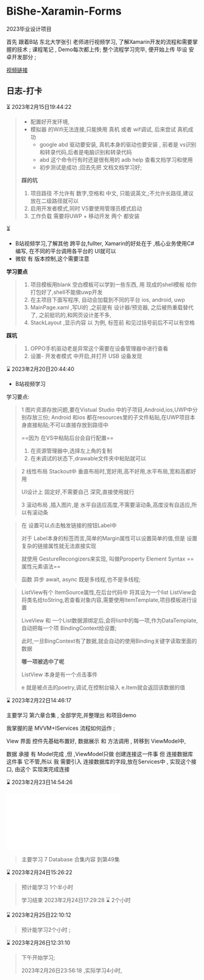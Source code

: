 # BiShe-Xaramin-Forms
2023毕业设计项目 

首先 跟着B站 东北大学张引 老师进行视频学习,
了解Xamarin开发的流程和需要掌握的技术 ;
课程笔记 , Demo每次都上传;
整个流程学习完毕, 便开始上传 毕设 安卓开发部分 ;



[视频链接](https://space.bilibili.com/15135791/channel/seriesdetail?sid=1174637)

## 日志-打卡

:hourglass_flowing_sand: 2023年2月15日19:44:22

> * 配置好开发环境,
> * 模拟器 的Wifi无法连接,只能换用 真机 或者 wif调试, 后来尝试  真机成功
>   * google abd 驱动要安装, 真机本身的驱动也要安装 , 前者是 vs识别和转录代码,后者是电脑识别和转录代码
>   * abd 这个命令行有时还是很有用的   adb help 查看文档学习和使用
>   * 初步测试是成功 ;回去先把 文档文档学习好;
>
> **踩的坑**
>
> 1. 项目路径 不允许有 数字,空格和 中文, 只能说英文,;不允许长路径,建议放在二级路径就可以
> 2. 启用开发者模式,同时 VS要使用管理员模式启动
> 3. 工作负载 需要将UWP + 移动开发 两个 都安装



:hourglass_flowing_sand:

* B站视频学习,了解其他 跨平台,fullter,  Xamarin的好处在于 ,核心业务使用C#编写, 在不同的平台调用各平台的 UI就可以
* 微软 有 版本控制,这个需要注意 

**学习要点**

> 1. 项目模板用blank 空白模板可以学到一些东西, 用 现成的shell模板 给你打包好了,shell不能做uwp开发
> 2. 在主项目下面写程序, 自动会加载到不同的平台 ios, android, uwp
> 3. MainPage.xaml ,写UI的 ,之前是有 设计器/预览器, 之后被热重载替代了, 之前挺坑的,和网页设计差不多,
> 4. StackLayout ,显示内容 以 <Label  />为例, 标签前 和见过括号前后不可以有空格

**踩坑**

> 1. OPPO手机驱动老是异常这个需要在设备管理器中进行查看
> 2. 设置- 开发者模式 中开启,并打开 USB 设备发现



:hourglass: 2023年2月20日20:44:40

* B站视频学习 

学习要点:

> 1 图片资源存放问题,要在Vistual Studio 中的子项目,Android,ios,UWP中分别存放三份;
> Android 和ios 都在resources里的子文件粘贴,在UWP项目本身直接粘贴;不可以直接存放到路径中
>
> ==因为 在VS中粘贴后台会自行配置== 
>
> 1. 在资源管理器中,选择左上角的复制
> 2. 在未调试的状态下,drawable文件夹中粘贴就可以

> 2 线性布局 Stackout中 垂直布局时,宽好用,高不好用,水平布局,宽和高都好用
>
> UI设计上 固定好,不需要自己 深究,直接使用就行
>
> 3 滚动布局 ,插入图片,是 水平自适应高度,不需要滚动条,高度没有自适应,所以有滚动条

> 在 设置可以点击触发链接的按钮Label中
>
> 对于 Label本身的标签而言,简单的Margin属性可以设置简单的值,但是 设置复杂的链接属性就无法直接实现
>
> 就使用 GestureRecongizers来实现, 叫做Pproperty Element Syntax ==属性元素语法==
>
> 函数 异步 await, async  既是多线程,也不是多线程;

> ListView有个 ItemSource属性,在后台代码中 将其设为一个list
> ListView会将类名给toString,若查看对象内容,需要使用ItemTemplate,项目模板进行设置
>
> LiveView 和 一个List数据源绑定后,会将list中的每一项,作为DataTemplate,自动把每一个项 BindingContext给设置;
>
> 此时,一旦BingContext有了数据,就会自动的使用Binding关键字读取里面的数据
>
> **哪一项被选中了呢**
>
> ListView 本身是有一个点击事件
>
> e 就是被点击的poetry,调试,在控制台输入 e.Item就会返回该数据的值



:hourglass: 2023年2月22日14:46:17 

主要学习 第六章合集 , 全部学完,并整理出 和项目demo

我掌握的是 MVVM+IServices 流程如何运作 ;

View 界面 控件先基础布置好, 数据展示 和 方法调用 , 转移到 ViewModel中,

数据 承接 有 Model完成 ,但 ,ViewModel只做 创建连接这一件事  但 连接数据库 这件事 它不管,所以 我 需要引入 连接数据库的字段,放在Services中 , 实现这个接口, 由这个 实现类完成连接 

:hourglass: 2023年2月23日14:54:26

<iframe src="//player.bilibili.com/player.html?aid=845292633&bvid=BV1t54y1j76Y&cid=329312439&page=1" scrolling="no" border="0" frameborder="no" framespacing="0" allowfullscreen="true"> </iframe>

> 主要学习 7 Database 合集内容 到第49集

:hourglass: 2023年2月24日15:26:22 

> 预计能学习 1个半小时 
>
> 学习结束  2023年2月24日17:29:28   :hourglass: 2个小时 

:hourglass: 2023年2月25日22:10:12

> 预计能学习2个小时 ;
>

:hourglass: 2023年2月26日12:31:10

> 下午开始学习; 
>
> 2023年2月26日23:56:18 ,实际学习4小时,
